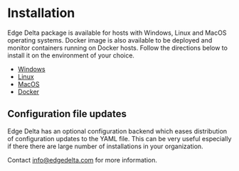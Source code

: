 # Installation

Edge Delta package is available for hosts with Windows, Linux and MacOS operating systems. Docker image is also available to be deployed and monitor containers running on Docker hosts. Follow the directions below to install it on the environment of your choice.

* [Windows](windows.md)
* [Linux](linux.md)
* [MacOS](macos.md)
* [Docker](docker.md)

## Configuration file updates

Edge Delta has an optional configuration backend which eases distribution of configuration updates to the YAML file. This can be very useful especially if there there are large number of installations in your organization.

Contact [info@edgedelta.com](mailto:info@edgedelta.com) for more information.

